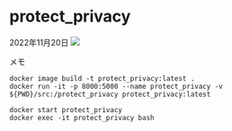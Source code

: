 # protect_privacy

2022年11月20日
![](https://github.com/ryo0210/protect_privacy/blob/main/dev_log_img/スクリーンショット%2022-11-20%0.17.02.png)

メモ
```
docker image build -t protect_privacy:latest .
docker run -it -p 8000:5000 --name protect_privacy -v ${PWD}/src:/protect_privacy protect_privacy:latest

docker start protect_privacy
docker exec -it protect_privacy bash
```
